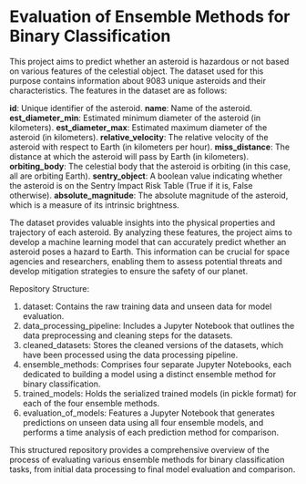 # Evaluation of Ensemble Methods for Binary Classification

This project aims to predict whether an asteroid is hazardous or not based on various features of the celestial object. The dataset used for this purpose contains information about 9083 unique asteroids and their characteristics. The features in the dataset are as follows:

**id**: Unique identifier of the asteroid.
**name**: Name of the asteroid.
**est_diameter_min**: Estimated minimum diameter of the asteroid (in kilometers).
**est_diameter_max**: Estimated maximum diameter of the asteroid (in kilometers).
**relative_velocity**: The relative velocity of the asteroid with respect to Earth (in kilometers per hour).
**miss_distance**: The distance at which the asteroid will pass by Earth (in kilometers).
**orbiting_body**: The celestial body that the asteroid is orbiting (in this case, all are orbiting Earth).
**sentry_object**: A boolean value indicating whether the asteroid is on the Sentry Impact Risk Table (True if it is, False otherwise).
**absolute_magnitude**: The absolute magnitude of the asteroid, which is a measure of its intrinsic brightness.

The dataset provides valuable insights into the physical properties and trajectory of each asteroid. By analyzing these features, the project aims to develop a machine learning model that can accurately predict whether an asteroid poses a hazard to Earth. This information can be crucial for space agencies and researchers, enabling them to assess potential threats and develop mitigation strategies to ensure the safety of our planet.


Repository Structure:

1. dataset: Contains the raw training data and unseen data for model evaluation.
2. data_processing_pipeline: Includes a Jupyter Notebook that outlines the data preprocessing and cleaning steps for the datasets.
3. cleaned_datasets: Stores the cleaned versions of the datasets, which have been processed using the data processing pipeline.
4. ensemble_methods: Comprises four separate Jupyter Notebooks, each dedicated to building a model using a distinct ensemble method for binary classification.
5. trained_models: Holds the serialized trained models (in pickle format) for each of the four ensemble methods.
6. evaluation_of_models: Features a Jupyter Notebook that generates predictions on unseen data using all four ensemble models, and performs a time analysis of each prediction method for comparison.

This structured repository provides a comprehensive overview of the process of evaluating various ensemble methods for binary classification tasks, from initial data processing to final model evaluation and comparison.